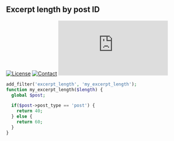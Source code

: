 ## Excerpt length by post ID
[![License](https://img.shields.io/github/license/dedewiweka/snippets?color=brightgreen)](https://github.com/dedewiweka/snippets/blob/main/LICENSE) [![Contact](https://img.shields.io/badge/contact-Dede%20Wiweka-orange)](https://dede.wiweka.com/development) ![File size](https://img.shields.io/github/size/dedewiweka/snippets/Posts/excerpt-length-by-post-type.md) 
```php
add_filter('excerpt_length', 'my_excerpt_length');
function my_excerpt_length($length) {
  global $post;

  if($post->post_type == 'post') {
    return 40;
  } else {
    return 60;
  }
}
```
